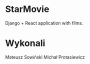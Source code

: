 # StarMovie
 Django + React application with films.

# Wykonali
  Mateusz Sowiński
  Michał Protasiewicz
